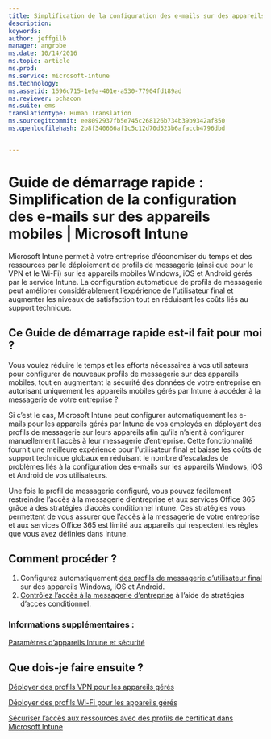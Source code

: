 ```yaml
---
title: Simplification de la configuration des e-mails sur des appareils mobiles | Microsoft Intune
description: 
keywords: 
author: jeffgilb
manager: angrobe
ms.date: 10/14/2016
ms.topic: article
ms.prod: 
ms.service: microsoft-intune
ms.technology: 
ms.assetid: 1696c715-1e9a-401e-a530-77904fd189ad
ms.reviewer: pchacon
ms.suite: ems
translationtype: Human Translation
ms.sourcegitcommit: ee8092937fb5e745c268126b734b39b9342af850
ms.openlocfilehash: 2b8f340666af1c5c12d70d523b6afaccb4796dbd


---
```


# Guide de démarrage rapide : Simplification de la configuration des e-mails sur des appareils mobiles | Microsoft Intune
Microsoft Intune permet à votre entreprise d’économiser du temps et des ressources par le déploiement de profils de messagerie (ainsi que pour le VPN et le Wi-Fi) sur les appareils mobiles Windows, iOS et Android gérés par le service Intune. La configuration automatique de profils de messagerie peut améliorer considérablement l’expérience de l’utilisateur final et augmenter les niveaux de satisfaction tout en réduisant les coûts liés au support technique.

## Ce Guide de démarrage rapide est-il fait pour moi ?
Vous voulez réduire le temps et les efforts nécessaires à vos utilisateurs pour configurer de nouveaux profils de messagerie sur des appareils mobiles, tout en augmentant la sécurité des données de votre entreprise en autorisant uniquement les appareils mobiles gérés par Intune à accéder à la messagerie de votre entreprise ?

Si c’est le cas, Microsoft Intune peut configurer automatiquement les e-mails pour les appareils gérés par Intune de vos employés en déployant des profils de messagerie sur leurs appareils afin qu’ils n’aient à configurer manuellement l’accès à leur messagerie d’entreprise. Cette fonctionnalité fournit une meilleure expérience pour l’utilisateur final et baisse les coûts de support technique globaux en réduisant le nombre d’escalades de problèmes liés à la configuration des e-mails sur les appareils Windows, iOS et Android de vos utilisateurs.

Une fois le profil de messagerie configuré, vous pouvez facilement restreindre l’accès à la messagerie d’entreprise et aux services Office 365 grâce à des stratégies d’accès conditionnel Intune. Ces stratégies vous permettent de vous assurer que l’accès à la messagerie de votre entreprise et aux services Office 365 est limité aux appareils qui respectent les règles que vous avez définies dans Intune.

## Comment procéder ?
1.  Configurez automatiquement [ des profils de messagerie d’utilisateur final](/intune/deploy-use/configure-access-to-corporate-email-using-email-profiles-with-microsoft-intune) sur des appareils Windows, iOS et Android.
2.  [Contrôlez l’accès à la messagerie d’entreprise](/intune/deploy-use/restrict-access-to-email-and-o365-services-with-microsoft-intune) à l’aide de stratégies d’accès conditionnel.


### Informations supplémentaires :
[Paramètres d’appareils Intune et sécurité](/intune/deploy-use/manage-settings-and-features-on-your-devices-with-microsoft-intune-policies)

## Que dois-je faire ensuite ?
[Déployer des profils VPN pour les appareils gérés](/intune/deploy-use/vpn-connections-in-microsoft-intune)

[Déployer des profils Wi-Fi pour les appareils gérés](/intune/deploy-use/wi-fi-connections-in-microsoft-intune)

[Sécuriser l’accès aux ressources avec des profils de certificat dans Microsoft Intune](/intune/deploy-use/secure-resource-access-with-certificate-profiles)



<!--HONumber=Oct16_HO3-->



